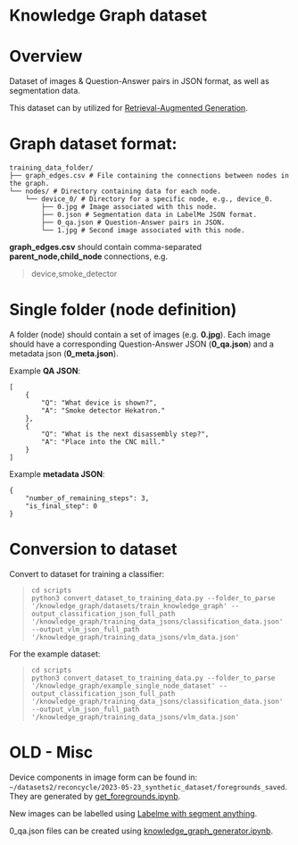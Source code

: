 # Knowledge Graph dataset


# Overview
Dataset of images & Question-Answer pairs in JSON format, as well as segmentation data.


This dataset can by utilized for [Retrieval-Augmented Generation](https://repo.ijs.si/bkuster/rag_retrieval_augmented_generation).

# Graph dataset format:

    training_data_folder/ 
    ├── graph_edges.csv # File containing the connections between nodes in the graph. 
    └── nodes/ # Directory containing data for each node. 
        └── device_0/ # Directory for a specific node, e.g., device_0. 
            ├── 0.jpg # Image associated with this node. 
            ├── 0.json # Segmentation data in LabelMe JSON format. 
            ├── 0_qa.json # Question-Answer pairs in JSON.
            └── 1.jpg # Second image associated with this node.

**graph\_edges.csv** should contain comma-separated **parent\_node,child\_node** connections, e.g.
> device,smoke\_detector

# Single folder (node definition)

A folder (node) should contain a set of images (e.g. **0.jpg**). Each image should have a corresponding Question-Answer JSON (**0_qa.json**) and a metadata json (**0_meta.json**).


Example **QA JSON**:


    [
        {
            "Q": "What device is shown?",
            "A": "Smoke detector Hekatron."
        },
        {
            "Q": "What is the next disassembly step?",
            "A": "Place into the CNC mill."
        }
    ]


Example **metadata JSON**:

    {
        "number_of_remaining_steps": 3,
        "is_final_step": 0
    }



# Conversion to dataset

Convert to dataset for training a classifier:

>     cd scripts
>     python3 convert_dataset_to_training_data.py --folder_to_parse '/knowledge_graph/datasets/train_knowledge_graph' --output_classification_json_full_path '/knowledge_graph/training_data_jsons/classification_data.json' --output_vlm_json_full_path '/knowledge_graph/training_data_jsons/vlm_data.json'

For the example dataset:

>     cd scripts
>     python3 convert_dataset_to_training_data.py --folder_to_parse '/knowledge_graph/example_single_node_dataset' --output_classification_json_full_path '/knowledge_graph/training_data_jsons/classification_data.json' --output_vlm_json_full_path '/knowledge_graph/training_data_jsons/vlm_data.json'

# OLD - Misc

Device components in image form can be found in: `~/datasets2/reconcycle/2023-05-23_synthetic_dataset/foregrounds_saved`. They are generated by [get_foregrounds.ipynb](https://gitlab.gwdg.de/sebastian.ruiz/synthetic-dataset-creator/-/blob/master/get_foregrounds.ipynb).

New images can be labelled using [Labelme with segment anything](https://github.com/originlake/labelme-with-segment-anything).

0\_qa.json files can be created using [knowledge_graph_generator.ipynb](https://github.com/ReconCycle/vision_pipeline/blob/dev/notebooks/knowledge_graph_generator.ipynb).

